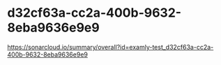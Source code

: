 # d32cf63a-cc2a-400b-9632-8eba9636e9e9
https://sonarcloud.io/summary/overall?id=examly-test_d32cf63a-cc2a-400b-9632-8eba9636e9e9
